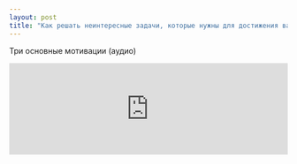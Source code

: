 ```yaml
---
layout: post
title: "Как решать неинтересные задачи, которые нужны для достижения важной цели"
---
```


Три основные мотивации (аудио)

<iframe width="100%" height="166" scrolling="no" frameborder="no" src="https://w.soundcloud.com/player/?url=https%3A//api.soundcloud.com/tracks/214846449&amp;color=ff5500&amp;auto_play=false&amp;hide_related=false&amp;show_comments=true&amp;show_user=true&amp;show_reposts=false"></iframe>